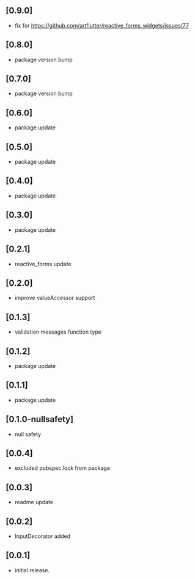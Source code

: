 ## [0.9.0]
* fix for https://github.com/artflutter/reactive_forms_widgets/issues/77

## [0.8.0]
* package version bump

## [0.7.0]
* package version bump

## [0.6.0]
* package update

## [0.5.0]
* package update

## [0.4.0]
* package update

## [0.3.0]
* package update

## [0.2.1]
* reactive_forms update

## [0.2.0]
* improve valueAccessor support

## [0.1.3]
* validation messages function type

## [0.1.2]
* package update

## [0.1.1]
* package update

## [0.1.0-nullsafety]
* null safety

## [0.0.4]
* excluded pubspec.lock from package

## [0.0.3]
* readme update

## [0.0.2]
* InputDecorator added

## [0.0.1]
* initial release.
